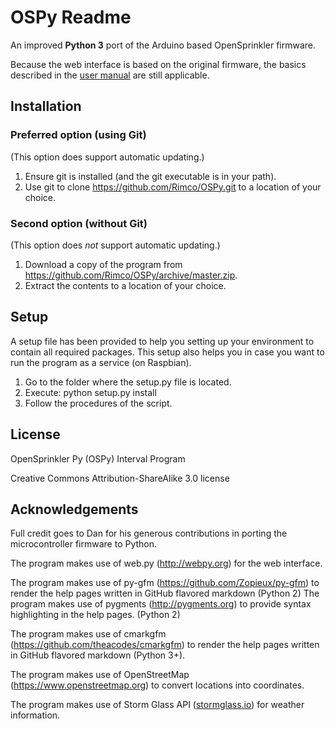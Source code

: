 OSPy Readme
====

An improved **Python 3** port of the Arduino based OpenSprinkler firmware.

Because the web interface is based on the original firmware,
the basics described in the [user manual](http://rayshobby.net/opensprinkler/svc-use/svc-web) are still applicable.

## Installation

### Preferred option (using Git)
(This option does support automatic updating.)

1. Ensure git is installed (and the git executable is in your path).
2. Use git to clone https://github.com/Rimco/OSPy.git to a location of your choice.

### Second option (without Git)
(This option does *not* support automatic updating.)

1. Download a copy of the program from https://github.com/Rimco/OSPy/archive/master.zip.
2. Extract the contents to a location of your choice.

## Setup
A setup file has been provided to help you setting up your environment to contain all required packages.
This setup also helps you in case you want to run the program as a service (on Raspbian).

1. Go to the folder where the setup.py file is located.
2. Execute: python setup.py install
3. Follow the procedures of the script.

## License
OpenSprinkler Py (OSPy) Interval Program

Creative Commons Attribution-ShareAlike 3.0 license

## Acknowledgements
Full credit goes to Dan for his generous contributions in porting the microcontroller firmware to Python.

The program makes use of web.py (http://webpy.org) for the web interface.

The program makes use of py-gfm (https://github.com/Zopieux/py-gfm) to render the help pages written in GitHub flavored markdown (Python 2)
The program makes use of pygments (http://pygments.org) to provide syntax highlighting in the help pages. (Python 2)

The program makes use of cmarkgfm (https://github.com/theacodes/cmarkgfm) to render the help pages written in GitHub flavored markdown (Python 3+).

The program makes use of OpenStreetMap (https://www.openstreetmap.org) to convert locations into coordinates.

The program makes use of Storm Glass API ([stormglass.io](https://stormglass.io/)) for weather information.
